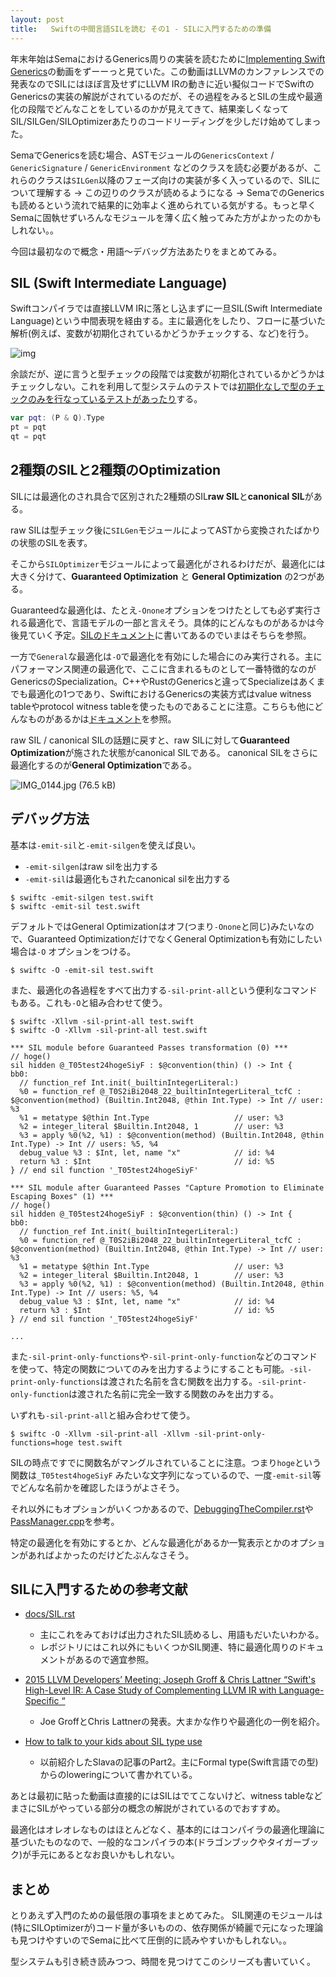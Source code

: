 ```yaml
---
layout: post
title:   Swiftの中間言語SILを読む その1 - SILに入門するための準備
---
```



年末年始はSemaにおけるGenerics周りの実装を読むために[Implementing Swift Generics](https://www.youtube.com/watch?v=ctS8FzqcRug)の動画をずーーっと見ていた。この動画はLLVMのカンファレンスでの発表なのでSILにはほぼ言及せずにLLVM IRの動きに近い擬似コードでSwiftのGenericsの実装の解説がされているのだが、その過程をみるとSILの生成や最適化の段階でどんなことをしているのかが見えてきて、結果楽しくなってSIL/SILGen/SILOptimizerあたりのコードリーディングを少しだけ始めてしまった。

SemaでGenericsを読む場合、ASTモジュールの`GenericsContext` / `GenericSignature` / `GenericEnvironment` などのクラスを読む必要があるが、これらのクラスは`SILGen`以降のフェーズ向けの実装が多く入っているので、SILについて理解する → この辺りのクラスが読めるようになる → SemaでのGenericsも読めるという流れで結果的に効率よく進められている気がする。もっと早くSemaに固執せずいろんなモジュールを薄く広く触ってみた方がよかったのかもしれない。。

今回は最初なので概念・用語〜デバッグ方法あたりをまとめてみる。

## SIL (Swift Intermediate Language)

Swiftコンパイラでは直接LLVM IRに落とし込まずに一旦SIL(Swift Intermediate Language)という中間表現を経由する。主に最適化をしたり、フローに基づいた解析(例えば、変数が初期化されているかどうかチェックする、など)を行う。

![img](https://img.esa.io/uploads/production/attachments/2245/2018/01/09/2884/e590ac50-7846-4bad-b81a-31ce42287da5.png)

余談だが、逆に言うと型チェックの段階では変数が初期化されているかどうかはチェックしない。これを利用して型システムのテストでは[初期化なしで型のチェックのみを行なっているテストがあったり](https://github.com/apple/swift/blob/master/test/Constraints/existential_metatypes.swift#L19-L21)する。

```swift
var pqt: (P & Q).Type
pt = pqt
qt = pqt
```


## 2種類のSILと2種類のOptimization

SILには最適化のされ具合で区別された2種類のSIL**raw SIL**と**canonical SIL**がある。

raw SILは型チェック後に`SILGen`モジュールによってASTから変換されたばかりの状態のSILを表す。

そこから`SILOptimizer`モジュールによって最適化がされるわけだが、最適化には大きく分けて、**Guaranteed Optimization** と **General Optimization** の2つがある。

Guaranteedな最適化は、たとえ`-Onone`オプションをつけたとしても必ず実行される最適化で、言語モデルの一部と言えそう。具体的にどんなものがあるかは今後見ていく予定。[SILのドキュメント](https://github.com/apple/swift/blob/master/docs/SIL.rst#guaranteed-optimization-and-diagnostic-passes)に書いてあるのでいまはそちらを参照。

一方で`General`な最適化は`-O`で最適化を有効にした場合にのみ実行される。主にパフォーマンス関連の最適化で、ここに含まれるものとして一番特徴的なのがGenericsのSpecialization。C++やRustのGenericsと違ってSpecializeはあくまでも最適化の1つであり、SwiftにおけるGenericsの実装方式はvalue witness tableやprotocol witness tableを使ったものであることに注意。こちらも他にどんなものがあるかは[ドキュメント](https://github.com/apple/swift/blob/master/docs/SIL.rst#general-optimization-passes)を参照。

raw SIL / canonical SILの話題に戻すと、raw SILに対して**Guaranteed Optimization**が施された状態がcanonical SILである。
canonical SILをさらに最適化するのが**General Optimization**である。


![IMG_0144.jpg (76.5 kB)](https://img.esa.io/uploads/production/attachments/2245/2018/01/09/2884/dc6cb0f9-c2f8-4f72-9515-3262890590f5.jpg)


## デバッグ方法

基本は`-emit-sil`と`-emit-silgen`を使えば良い。

+ `-emit-silgen`はraw silを出力する
+ `-emit-sil`は最適化もされたcanonical silを出力する

```
$ swiftc -emit-silgen test.swift
$ swiftc -emit-sil test.swift
```

デフォルトではGeneral Optimizationはオフ(つまり`-Onone`と同じ)みたいなので、Guaranteed OptimizationだけでなくGeneral Optimizationも有効にしたい場合は`-O` オプションをつける。

```
$ swiftc -O -emit-sil test.swift
```


また、最適化の各過程をすべて出力する`-sil-print-all`という便利なコマンドもある。これも`-O`と組み合わせて使う。

```
$ swiftc -Xllvm -sil-print-all test.swift
$ swiftc -O -Xllvm -sil-print-all test.swift
```

```
*** SIL module before Guaranteed Passes transformation (0) ***
// hoge()
sil hidden @_T05test24hogeSiyF : $@convention(thin) () -> Int {
bb0:
  // function_ref Int.init(_builtinIntegerLiteral:)
  %0 = function_ref @_T0S2iBi2048_22_builtinIntegerLiteral_tcfC : $@convention(method) (Builtin.Int2048, @thin Int.Type) -> Int // user: %3
  %1 = metatype $@thin Int.Type                   // user: %3
  %2 = integer_literal $Builtin.Int2048, 1        // user: %3
  %3 = apply %0(%2, %1) : $@convention(method) (Builtin.Int2048, @thin Int.Type) -> Int // users: %5, %4
  debug_value %3 : $Int, let, name "x"            // id: %4
  return %3 : $Int                                // id: %5
} // end sil function '_T05test24hogeSiyF'

*** SIL module after Guaranteed Passes "Capture Promotion to Eliminate Escaping Boxes" (1) ***
// hoge()
sil hidden @_T05test24hogeSiyF : $@convention(thin) () -> Int {
bb0:
  // function_ref Int.init(_builtinIntegerLiteral:)
  %0 = function_ref @_T0S2iBi2048_22_builtinIntegerLiteral_tcfC : $@convention(method) (Builtin.Int2048, @thin Int.Type) -> Int // user: %3
  %1 = metatype $@thin Int.Type                   // user: %3
  %2 = integer_literal $Builtin.Int2048, 1        // user: %3
  %3 = apply %0(%2, %1) : $@convention(method) (Builtin.Int2048, @thin Int.Type) -> Int // users: %5, %4
  debug_value %3 : $Int, let, name "x"            // id: %4
  return %3 : $Int                                // id: %5
} // end sil function '_T05test24hogeSiyF'

... 
```


また`-sil-print-only-functions`や`-sil-print-only-function`などのコマンドを使って、特定の関数についてのみを出力するようにすることも可能。`-sil-print-only-functions`は渡された名前を含む関数を出力する。`-sil-print-only-function`は渡された名前に完全一致する関数のみを出力する。

いずれも`-sil-print-all`と組み合わせて使う。

```
$ swiftc -O -Xllvm -sil-print-all -Xllvm -sil-print-only-functions=hoge test.swift
```

SILの時点ですでに関数名がマングルされていることに注意。つまり`hoge`という関数は`_T05test4hogeSiyF` みたいな文字列になっているので、一度`-emit-sil`等でどんな名前かを確認したほうがよさそう。

それ以外にもオプションがいくつかあるので、[DebuggingTheCompiler.rst](https://github.com/apple/swift/blob/master/docs/DebuggingTheCompiler.rst)や[PassManager.cpp](https://github.com/apple/swift/blob/master/lib/SILOptimizer/PassManager/PassManager.cpp)を参考。

特定の最適化を有効にするとか、どんな最適化があるか一覧表示とかのオプションがあればよかったのだけどたぶんなさそう。

## SILに入門するための参考文献

+ [docs/SIL.rst](https://github.com/apple/swift/blob/master/docs/SIL.rst)
	+ 主にこれをみておけば出力されたSIL読めるし、用語もだいたいわかる。
	+ レポジトリにはこれ以外にもいくつかSIL関連、特に最適化周りのドキュメントがあるので適宜参照。
	
+ [2015 LLVM Developers’ Meeting: Joseph Groff & Chris Lattner “Swift's High-Level IR: A Case Study of Complementing LLVM IR with Language-Specific “](https://www.youtube.com/watch?v=Ntj8ab-5cvE)
	+ Joe GroffとChris Lattnerの発表。大まかな作りや最適化の一例を紹介。
	
+ [How to talk to your kids about SIL type use](https://medium.com/@slavapestov/how-to-talk-to-your-kids-about-sil-type-use-6b45f7595f43) 
	+ 以前紹介したSlavaの記事のPart2。主にFormal type(Swift言語での型)からのloweringについて書かれている。


あとは最初に貼った動画は直接的にはSILはでてこないけど、witness tableなどまさにSILがやっている部分の概念の解説がされているのでおすすめ。

最適化はオレオレなものはほとんどなく、基本的にはコンパイラの最適化理論に基づいたものなので、一般的なコンパイラの本(ドラゴンブックやタイガーブック)が手元にあるとなお良いかもしれない。

## まとめ

とりあえず入門のための最低限の事項をまとめてみた。
SIL関連のモジュールは(特にSILOptimizerが)コード量が多いものの、依存関係が綺麗で元になった理論も見つけやすいのでSemaに比べて圧倒的に読みやすいかもしれない。。

型システムも引き続き読みつつ、時間を見つけてこのシリーズも書いていく。
